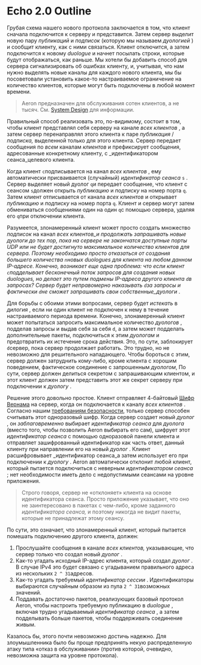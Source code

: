 # Echo 2.0 Outline

Грубая схема нашего нового протокола заключается в том, что клиент сначала подключится к серверу и представится. Затем сервер выделит новую пару _публикаций_ и _подписок_ \(которую мы называем _дуологией_ \) и сообщит клиенту, как с ними связаться. Клиент отключится, а затем подключится к новому _duologue_ и начнет посылать строки, которые будут отображаться, как раньше. Мы хотели бы добавить способ для сервера сигнализировать об ошибках клиенту, и, учитывая, что нам нужно выделять новые каналы для каждого нового клиента, мы бы посоветовали установить какое-то настраиваемое ограничение на количество клиентов, которые могут быть подключены в любой момент времени.

> Aeron предназначен для обслуживания сотен клиентов, а не тысяч. См. [System Design](https://github.com/real-logic/aeron/wiki/Best-Practices-Guide#system-design) для информации.

Правильный способ реализовать это, по-видимому, состоит в том, чтобы клиент представлял себя серверу на канале _всех клиентов_ , а затем сервер перенаправлял этого клиента к паре _публикация_ / _подписка,_ выделенной только для этого клиента. Сервер передает сообщения по _всем_ каналам _клиентов_ и префиксирует сообщения, адресованные конкретному клиенту, с _идентификатором сеанса_целевого клиента.

Когда клиент `c`подписывается на канал _всех клиентов_ , ему автоматически присваивается \(случайный\) _идентификатор сеанса_ `s` . Сервер выделяет новый дуолог `q`и передает сообщение, что клиент с сеансом `s`должен открыть _публикацию_ и _подписку_ на номер порта `q`. Затем клиент отписывается от канала _всех клиентов_ и открывает _публикацию_ и _подписку_ на номер порта `q`. Клиент и сервер могут затем обмениваться сообщениями один на один `q`с помощью сервера, удаляя его `q`при отключении клиента.

Разумеется, злонамеренный клиент может просто создать множество _подписок_ на канал _всех клиентов_и продолжать запрашивать новые _дуологи_ до _тех_ пор, пока на сервере не закончатся доступные порты UDP или не будет достигнуто максимальное количество клиентов для сервера. Поэтому необходимо просто отказаться от создания большего количества `n`новых _duologues_ для клиента на любом данном IP-адресе. Конечно, возникает еще одна проблема: что если клиент `c`подделывает бесконечный поток запросов для создания новых duologues, но делает это путем подмены IP-адреса другого клиента `d`в запросах? Сервер будет неправомерно наказывать `d`за запросы и фактически `d`не сможет запрашивать свои собственные_дуологи_ .

Для борьбы с обоими этими вопросами, сервер будет _истекать_ в _дилогия_ , если ни один клиент не подключен к нему в течение настраиваемого периода времени. Конечно, злонамеренный клиент может попытаться запросить максимальное количество _дуологов_ , подделав запросы и выдав себя за себя `d`, а затем может подделать дополнительные пакеты, подключиться к этим _дуологам_ и предотвратить их истечение срока действия. Это, по сути, заблокирует `d`сервер, пока сервер продолжает работать. Это трудно, но не невозможно для решительного нападающего. Чтобы бороться с этим, сервер должен затруднить кому-либо, кроме клиента с хорошим поведением, фактическое соединение с запрошенным _дуологом_, По сути, сервер должен делиться секретом с запрашивающим клиентом, и этот клиент должен затем представить этот же секрет серверу при подключении к _дуологу_ .

Решение этого довольно простое. Клиент отправляет 4-байтовый [Шифр Вернама](https://ru.wikipedia.org/wiki/%D0%A8%D0%B8%D1%84%D1%80_%D0%92%D0%B5%D1%80%D0%BD%D0%B0%D0%BC%D0%B0) на сервер, когда он подключается к каналу _всех клиентов_ . Согласно нашим [требованиям безопасности](security-requirements.md), только сервер способен считывать этот одноразовый шифр. Когда сервер создает новый _дуолог_ , он _заблаговременно_ выбирает _идентификатор сеанса_ для _дуолога_ \(вместо того, чтобы позволить Aeron выбирать его сам\), шифрует этот _идентификатор сеанса_ с помощью одноразовой панели клиента и отправляет зашифрованный идентификатор как часть ответ, данный клиенту при направлении его на новый _дуолог_ . Клиент расшифровывает _идентификатор сеанса_а затем использует его при подключении к _дуологу_ . Aeron автоматически отклонит любой клиент, который пытается подключиться с неверным _идентификатором сеанса_ ; нет необходимости иметь дело с недопустимыми сеансами на уровне приложения.

> Строго говоря, сервер не «отклоняет» клиента на основе идентификатора сеанса. Просто приложение указывает, что оно не заинтересовано в пакетах с чем-либо, кроме заданного _идентификатора сеанса,_ и поэтому никогда не видит пакеты, которые не принадлежат этому сеансу.

По сути, это означает, что злонамеренный клиент, который пытается помешать подключению другого клиента, должен:

1. Прослушайте сообщения в канале _всех клиентов,_ указывающие, что сервер только что создал новый _дуолог_ .
2. Как-то угадать исходный IP-адрес клиента, который создал _дуолог_ . В случае IPv4 это будет связано с угадыванием правильного адреса из нескольких `2 ^ 31`адресов.
3. Как-то угадать требуемый _идентификатор сессии_ . Идентификаторы выбираются случайным образом из пула `2 ^ 31`возможных значений.
4. Поддавать достаточно пакетов, реализующих базовый протокол Aeron, чтобы настроить требуемую публикацию в _duologue_ , включая трудно угадываемый _идентификатор сеанса_ , а затем подделывать больше пакетов, чтобы поддерживать соединение живым.

Казалось бы, этого почти невозможно достичь надежно. Для злоумышленника было бы проще предпринять некую распределенную атаку типа «отказ в обслуживании» \(против которой, очевидно, невозможна защита на уровне протокола\).  



